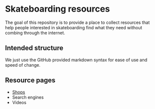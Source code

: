 # Skateboarding resources

The goal of this repository is to provide a place to collect resources that help people interested in skateboarding find what they need without combing through the internet.

## Intended structure

We just use the GitHub provided markdown syntax for ease of use and speed of change.

## Resource pages

* [Shops](shops.md)
* Search engines
* Videos
